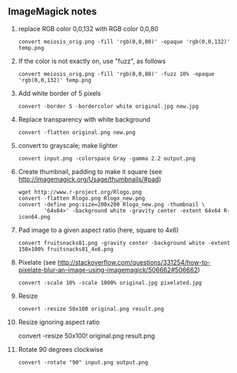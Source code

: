 ## ImageMagick notes

1. replace RGB color 0,0,132 with RGB color 0,0,80

       convert meiosis_orig.png -fill 'rgb(0,0,80)' -opaque 'rgb(0,0,132)' temp.png

2. If the color is not exactly on, use "fuzz", as follows

       convert meiosis_orig.png -fill 'rgb(0,0,80)' -fuzz 10% -opaque 'rgb(0,0,132)' temp.png

3. Add white border of 5 pixels

       convert -border 5 -bordercolor white original.jpg new.jpg

4. Replace transparency with white background

       convert -flatten original.png new.png

5. convert to grayscale; make lighter

       convert input.png -colorspace Gray -gamma 2.2 output.png

6. Create thumbnail, padding to make it square
   (see <http://imagemagick.org/Usage/thumbnails/#pad>)

       wget http://www.r-project.org/Rlogo.png
       convert -flatten Rlogo.png Rlogo_new.png
       convert -define png:size=200x200 Rlogo_new.png -thumbnail \
               '64x64>' -background white -gravity center -extent 64x64 R-icon64.png

7. Pad image to a given aspect ratio (here, square to 4x6)

       convert fruitsnacks81.png -gravity center -background white -extent 150x100% fruitsnacks81_4x6.png

8. Pixelate (see <http://stackoverflow.com/questions/331254/how-to-pixelate-blur-an-image-using-imagemagick/506662#506662>)

       convert -scale 10% -scale 1000% original.jpg pixelated.jpg

9. Resize

       convert -resize 50x100 original.png result.png

10. Resize ignoring aspect ratio

       convert -resize 50x100\! original.png result.png

11. Rotate 90 degrees clockwise

        convert -rotate "90" input.png output.png
